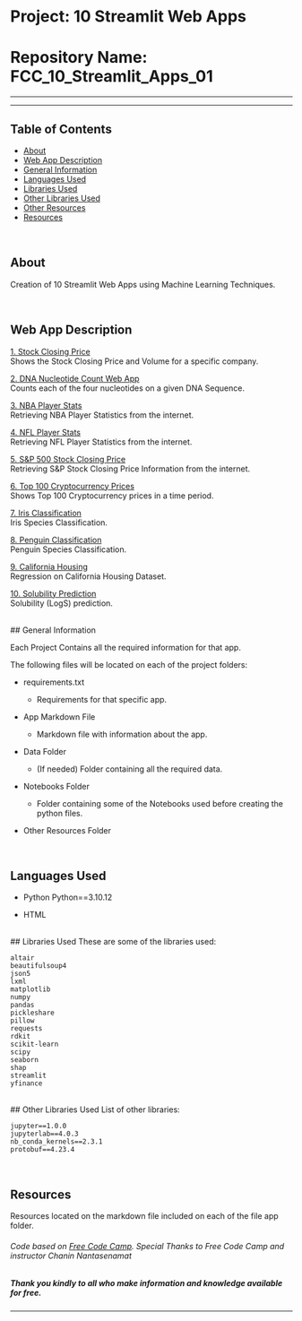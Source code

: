 # Project: 10 Streamlit Web Apps

# Repository Name: FCC_10_Streamlit_Apps_01



<hr>

***


## Table of Contents

* [About](#about)
* [Web App Description](#webb-app-description)
* [General Information](#general-information)
* [Languages Used](#languages-used)
* [Libraries Used](#libraries-used)
* [Other Libraries Used](#other-libraries-used)
* [Other Resources](#other-resources)
* [Resources](#resources)


<br>

## About

Creation of 10 Streamlit Web Apps using Machine Learning Techniques.

<br>

## Web App Description


[1. Stock Closing Price](https://fcc-10strmltapps-app003-001.streamlit.app/) <br>
Shows the Stock Closing Price and Volume for a specific company.



[2. DNA Nucleotide Count Web App](https://fcc-10strmltapps-app003-001.streamlit.app/) <br>
Counts each of the four nucleotides on a given DNA Sequence.



[3.  NBA Player Stats](https://fcc-10strmltapps-app003-001.streamlit.app/) <br>
Retrieving NBA Player Statistics from the internet.



[4. NFL Player Stats](https://fcc-10strmltapps-app004-001.streamlit.app/) <br>
Retrieving NFL Player Statistics from the internet.



[5. S&P 500 Stock Closing Price](https://fcc-10strmltapps-app005-001.streamlit.app/) <br>
Retrieving S&P Stock Closing Price Information from the internet.



[6. Top 100 Cryptocurrency Prices](https://fcc-10strmltapps-app006-001.streamlit.app/) <br>
Shows Top 100 Cryptocurrency prices in a time period.



[7. Iris Classification](https://fcc-10strmltapps-app007-001.streamlit.app/) <br>
Iris Species Classification.



[8. Penguin Classification](https://fcc-10strmltapps-app008-001.streamlit.app/) <br>
Penguin Species Classification.



[9. California Housing](https://fcc-10strmltapps-app009-001.streamlit.app/) <br>
Regression on California Housing Dataset.



[10. Solubility Prediction](https://fcc-10strmltapps-app010-001.streamlit.app/) <br>
Solubility (LogS) prediction.


<br>
## General Information

Each Project Contains all the required information for that app.

The following files will be located on each of the project folders:

- requirements.txt
    - Requirements for that specific app.

- App Markdown File
    - Markdown file with information about the app.

- Data Folder
    - (If needed) Folder containing all the required data.

- Notebooks Folder
    - Folder containing some of the Notebooks used before creating the python files.

- Other Resources Folder

<br>

## Languages Used
* Python
    Python==3.10.12

* HTML

<br>
## Libraries Used
These are some of the libraries used:

    altair
    beautifulsoup4
    json5
    lxml
    matplotlib
    numpy
    pandas
    pickleshare
    pillow
    requests
    rdkit
    scikit-learn
    scipy
    seaborn
    shap
    streamlit
    yfinance

<br>
## Other Libraries Used
List of other libraries:

    jupyter==1.0.0
    jupyterlab==4.0.3
    nb_conda_kernels==2.3.1
    protobuf==4.23.4

<br>

## Resources
Resources located on the markdown file included on each of the file app folder.

###### *Code based on [Free Code Camp](https://www.freecodecamp.org/). Special Thanks to Free Code Camp and instructor Chanin Nantasenamat*

##### Thank you kindly to all who make information and knowledge available for free.

----
